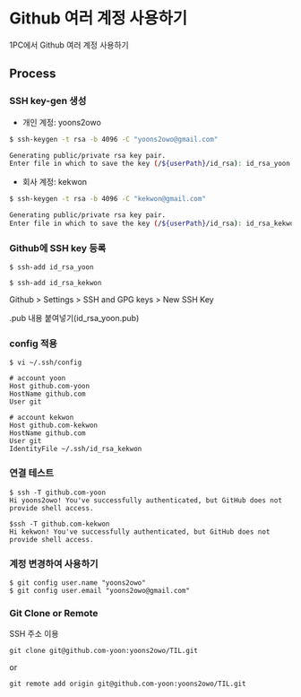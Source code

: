 # Github 여러 계정 사용하기
1PC에서 Github 여러 계정 사용하기

## Process

### SSH key-gen 생성

* 개인 계정: yoons2owo
```bash
$ ssh-keygen -t rsa -b 4096 -C "yoons2owo@gmail.com"

Generating public/private rsa key pair.
Enter file in which to save the key (/${userPath}/id_rsa): id_rsa_yoon
```

* 회사 계정: kekwon
```bash
$ ssh-keygen -t rsa -b 4096 -C "kekwon@gmail.com"

Generating public/private rsa key pair.
Enter file in which to save the key (/${userPath}/id_rsa): id_rsa_kekwon
```

### Github에 SSH key 등록
```
$ ssh-add id_rsa_yoon
```
```
$ ssh-add id_rsa_kekwon
```

Github > Settings > SSH and GPG keys > New SSH Key 

.pub 내용 붙여넣기(id_rsa_yoon.pub)

### config 적용
```
$ vi ~/.ssh/config
```
```
# account yoon
Host github.com-yoon
HostName github.com
User git

# account kekwon
Host github.com-kekwon
HostName github.com
User git
IdentityFile ~/.ssh/id_rsa_kekwon
```

### 연결 테스트
```
$ ssh -T github.com-yoon
Hi yoons2owo! You've successfully authenticated, but GitHub does not provide shell access.

$ssh -T github.com-kekwon
Hi kekwon! You've successfully authenticated, but GitHub does not provide shell access.
```

### 계정 변경하여 사용하기
```
$ git config user.name "yoons2owo"
$ git config user.email "yoons2owo@gmail.com"
```

### Git Clone or Remote
SSH 주소 이용
```
git clone git@github.com-yoon:yoons2owo/TIL.git
```
or 
```
git remote add origin git@github.com-yoon:yoons2owo/TIL.git
```


